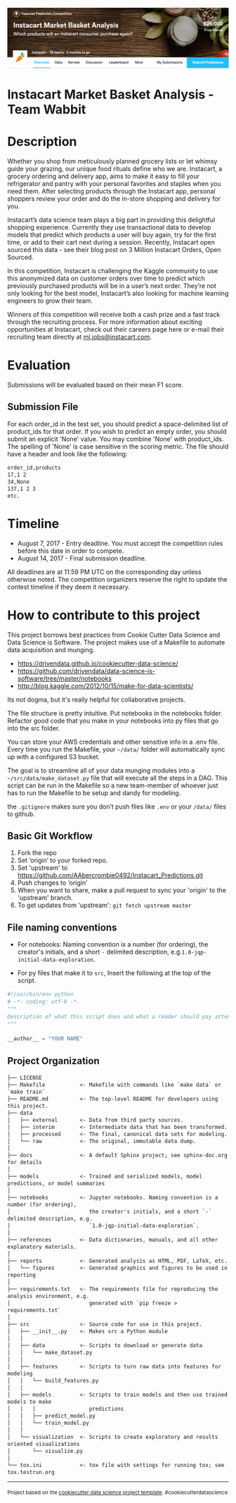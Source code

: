 ![instacart_banner](references/images/instacart_competition.png)

Instacart Market Basket Analysis - Team Wabbit
==============================


# Description

Whether you shop from meticulously planned grocery lists or let whimsy guide your grazing, our unique food rituals define who we are. Instacart, a grocery ordering and delivery app, aims to make it easy to fill your refrigerator and pantry with your personal favorites and staples when you need them. After selecting products through the Instacart app, personal shoppers review your order and do the in-store shopping and delivery for you.

Instacart’s data science team plays a big part in providing this delightful shopping experience. Currently they use transactional data to develop models that predict which products a user will buy again, try for the first time, or add to their cart next during a session. Recently, Instacart open sourced this data - see their blog post on 3 Million Instacart Orders, Open Sourced.

In this competition, Instacart is challenging the Kaggle community to use this anonymized data on customer orders over time to predict which previously purchased products will be in a user’s next order. They’re not only looking for the best model, Instacart’s also looking for machine learning engineers to grow their team.

Winners of this competition will receive both a cash prize and a fast track through the recruiting process. For more information about exciting opportunities at Instacart, check out their careers page here or e-mail their recruiting team directly at ml.jobs@instacart.com.

# Evaluation

Submissions will be evaluated based on their mean F1 score.

## Submission File

For each order_id in the test set, you should predict a space-delimited list of product_ids for that order. If you wish to predict an empty order, you should submit an explicit 'None' value. You may combine 'None' with product_ids. The spelling of 'None' is case sensitive in the scoring metric. The file should have a header and look like the following:

```
order_id,products  
17,1 2  
34,None  
137,1 2 3  
etc.
```

# Timeline

- August 7, 2017 - Entry deadline. You must accept the competition rules before this date in order to compete.
- August 14, 2017 - Final submission deadline.

All deadlines are at 11:59 PM UTC on the corresponding day unless otherwise noted. The competition organizers reserve the right to update the contest timeline if they deem it necessary.

# How to contribute to this project

This project borrows best practices from Cookie Cutter Data Science and Data Science is Software.
The project makes use of a Makefile to automate data acquisition and munging.

- https://drivendata.github.io/cookiecutter-data-science/
- https://github.com/drivendata/data-science-is-software/tree/master/notebooks
- http://blog.kaggle.com/2012/10/15/make-for-data-scientists/

Its not dogma, but it's really helpful for collaborative projects.

The file structure is pretty intuitive. Put notebooks in the notebooks folder. Refactor good code that you make in your notebooks into py files that go into the src folder.

You can store your AWS credentials and other sensitive info in a .env file. Every time you run the Makefile, your `~/data/` folder will automatically sync up with a configured S3 bucket.

The goal is to streamline all of your data munging modules into a `~/src/data/make_dataset.py` file that will execute all the steps in a DAG. This script can be run in the Makefile so a new team-member of whoever just has to run the Makefile to be setup and dandy for modeling.

the `.gitignore` makes sure you don’t push files like `.env` or your `/data/` files to github.

## Basic Git Workflow

1) Fork the repo
2) Set ‘origin’ to your forked repo.
3) Set 'upstream' to https://github.com/AAbercrombie0492/Instacart_Predictions.git
3) Push changes to ‘origin’
4) When you want to share, make a pull request to sync your 'origin' to the 'upstream' branch.
5) To get updates from 'upstream': `git fetch upstream master`

## File naming conventions

- For notebooks: Naming convention is a number (for ordering), the creator's initials, and a short `-` delimited description, e.g.`1.0-jqp-initial-data-exploration`.

- For py files that make it to `src`, Insert the following at the top of the script.

```python
#!/usr/bin/env python
# -*- coding: utf-8 -*-
"""
Description of what this script does and what a reader should pay attention to.
"""

__author__ = "YOUR NAME"
```


Project Organization
------------

    ├── LICENSE
    ├── Makefile           <- Makefile with commands like `make data` or `make train`
    ├── README.md          <- The top-level README for developers using this project.
    ├── data
    │   ├── external       <- Data from third party sources.
    │   ├── interim        <- Intermediate data that has been transformed.
    │   ├── processed      <- The final, canonical data sets for modeling.
    │   └── raw            <- The original, immutable data dump.
    │
    ├── docs               <- A default Sphinx project; see sphinx-doc.org for details
    │
    ├── models             <- Trained and serialized models, model predictions, or model summaries
    │
    ├── notebooks          <- Jupyter notebooks. Naming convention is a number (for ordering),
    │                         the creator's initials, and a short `-` delimited description, e.g.
    │                         `1.0-jqp-initial-data-exploration`.
    │
    ├── references         <- Data dictionaries, manuals, and all other explanatory materials.
    │
    ├── reports            <- Generated analysis as HTML, PDF, LaTeX, etc.
    │   └── figures        <- Generated graphics and figures to be used in reporting
    │
    ├── requirements.txt   <- The requirements file for reproducing the analysis environment, e.g.
    │                         generated with `pip freeze > requirements.txt`
    │
    ├── src                <- Source code for use in this project.
    │   ├── __init__.py    <- Makes src a Python module
    │   │
    │   ├── data           <- Scripts to download or generate data
    │   │   └── make_dataset.py
    │   │
    │   ├── features       <- Scripts to turn raw data into features for modeling
    │   │   └── build_features.py
    │   │
    │   ├── models         <- Scripts to train models and then use trained models to make
    │   │   │                 predictions
    │   │   ├── predict_model.py
    │   │   └── train_model.py
    │   │
    │   └── visualization  <- Scripts to create exploratory and results oriented visualizations
    │       └── visualize.py
    │
    └── tox.ini            <- tox file with settings for running tox; see tox.testrun.org


--------

<p><small>Project based on the <a target="_blank" href="https://drivendata.github.io/cookiecutter-data-science/">cookiecutter data science project template</a>. #cookiecutterdatascience</small></p>
